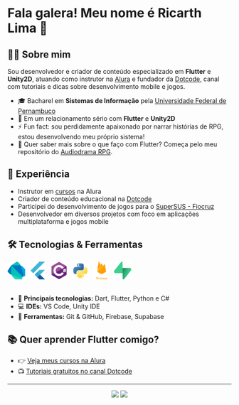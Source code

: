 # Fala galera! Meu nome é Ricarth Lima 👋

## 🧑‍🏫 Sobre mim

Sou desenvolvedor e criador de conteúdo especializado em **Flutter** e **Unity2D**, atuando como instrutor na [Alura](https://cursos.alura.com.br/user/ricarth-lima#:~:text=Todos%20os%20cursos%20deste%20instrutor) e fundador da [Dotcode](https://www.youtube.com/c/DotcodeEdu), canal com tutoriais e dicas sobre desenvolvimento mobile e jogos.

- 🎓 Bacharel em **Sistemas de Informação** pela [Universidade Federal de Pernambuco](https://portal.cin.ufpe.br/)  
- 💙 Em um relacionamento sério com **Flutter** e **Unity2D**  
- ⚡ Fun fact: sou perdidamente apaixonado por narrar histórias de RPG, estou desenvolvendo meu próprio sistema!  
- 🎯 Quer saber mais sobre o que faço com Flutter? Começa pelo meu repositório do [Audiodrama RPG]().

## 💼 Experiência

- Instrutor em [cursos](https://cursos.alura.com.br/user/ricarth-lima#cursos-deste-instrutor) na Alura
- Criador de conteúdo educacional na [Dotcode](https://www.youtube.com/c/DotcodeEdu)
- Participei do desenvolvimento de jogos para o [SuperSUS - Fiocruz](https://supersus.fiocruz.br/)
- Desenvolvedor em diversos projetos com foco em aplicações multiplataforma e jogos mobile
  
## 🛠 Tecnologias & Ferramentas
<div>
  <img src="https://github.com/devicons/devicon/blob/master/icons/dart/dart-original.svg" title="Dart" alt="Dart" width="40" height="40"/>&nbsp;
  <img src="https://github.com/devicons/devicon/blob/master/icons/flutter/flutter-original.svg" title="Flutter" alt="Flutter" width="40" height="40"/>&nbsp;  
  <img src="https://github.com/devicons/devicon/blob/master/icons/csharp/csharp-original.svg" title="C#" alt="C#" width="40" height="40"/>&nbsp;
  <img src="https://github.com/devicons/devicon/blob/master/icons/python/python-original.svg" title="Python" alt="Python" width="40" height="40"/>&nbsp;
  <img src="https://github.com/devicons/devicon/blob/master/icons/firebase/firebase-plain-wordmark.svg" title="Firebase" alt="Firebase" width="40" height="40"/>&nbsp;
  <img src="https://github.com/devicons/devicon/raw/refs/heads/master/icons/supabase/supabase-original.svg" title="Supabase" alt="Supabase" width="40" height="40"/>&nbsp;
  <br><br>
</div>

- 🧠 **Principais tecnologias:** Dart, Flutter, Python e C#
- 💻 **IDEs:** VS Code, Unity IDE <br>
- 🔧 **Ferramentas:** Git & GitHub, Firebase, Supabase

## 📚 Quer aprender Flutter comigo?

- 👉 [Veja meus cursos na Alura](https://cursos.alura.com.br/user/ricarth-lima#cursos-deste-instrutor)  
- 📺 [Tutoriais gratuitos no canal Dotcode](https://www.youtube.com/c/DotcodeEdu)

---
<div align="center">
  <img src="https://github-readme-stats.vercel.app/api?username=ricarthlima&show_icons=true&theme=github_dark&count_private=true" width="48%"/>
  <img src="https://github-readme-stats.vercel.app/api/top-langs/?username=ricarthlima&layout=compact&theme=github_dark&count_private=true" width="48%"/>
</div>
